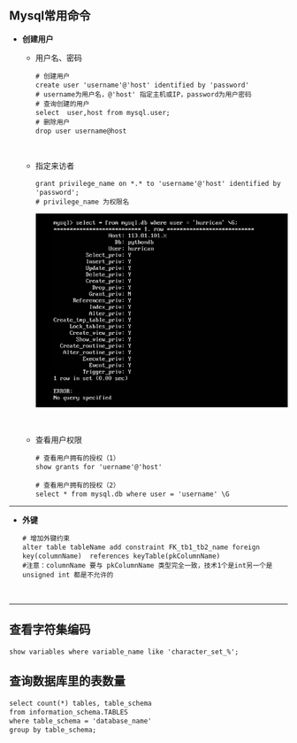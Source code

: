 ## Mysql常用命令



+ **创建用户**

  + 用户名、密码

    ```mysql
    # 创建用户
    create user 'username'@'host' identified by 'password'
    # username为用户名，@'host' 指定主机或IP，password为用户密码
    # 查询创建的用户
    select  user,host from mysql.user;
    # 删除用户
    drop user username@host
    ```

    ​

  + 指定来访者

    ```mysql
    grant privilege_name on *.* to 'username'@'host' identified by 'password';
    # privilege_name 为权限名
    ```

    ![privileges](https://github.com/HurricanGod/Home/blob/master/mysql/img/mysql-user-privileges.png)

    ​

  + 查看用户权限

    ```mysql
    # 查看用户拥有的授权（1）
    show grants for 'uername'@'host'

    # 查看用户拥有的授权（2）
    select * from mysql.db where user = 'username' \G
    ```


-----

+ **外键**

  ```mysql
  # 增加外键约束
  alter table tableName add constraint FK_tb1_tb2_name foreign key(columnName)  references keyTable(pkColumnName)
  #注意：columnName 要与 pkColumnName 类型完全一致，技术1个是int另一个是unsigned int 都是不允许的
  ```

  ​




----

## <a name="character_code">查看字符集编码</a>



```mysql
show variables where variable_name like 'character_set_%';
```

## 查询数据库里的表数量
```mysql
select count(*) tables, table_schema 
from information_schema.TABLES 
where table_schema = 'database_name' 
group by table_schema;
```

